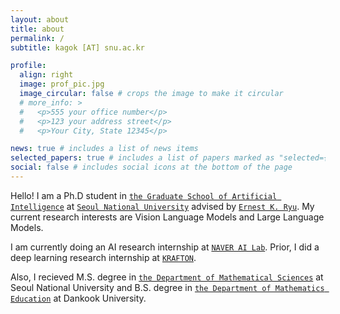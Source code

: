 ```yaml
---
layout: about
title: about
permalink: /
subtitle: kagok [AT] snu.ac.kr

profile:
  align: right
  image: prof_pic.jpg
  image_circular: false # crops the image to make it circular
  # more_info: >
  #   <p>555 your office number</p>
  #   <p>123 your address street</p>
  #   <p>Your City, State 12345</p>

news: true # includes a list of news items
selected_papers: true # includes a list of papers marked as "selected={false}"
social: false # includes social icons at the bottom of the page
---
```


Hello! I am a Ph.D student in [`the Graduate School of Artificial Intelligence`](https://gsai.snu.ac.kr/) at [`Seoul National University`](https://en.snu.ac.kr/) advised by [`Ernest K. Ryu`](https://ernestryu.com/). My current research interests are Vision Language Models and Large Language Models. 

I am currently doing an AI research internship at [`NAVER AI Lab`](https://naver-career.gitbook.io/en/teams/clova-cic/ai-lab). Prior, I did a deep learning research internship at [`KRAFTON`](https://www.krafton.ai/en/).

Also, I recieved M.S. degree in [`the Department of Mathematical Sciences`](https://www.math.snu.ac.kr/board/index.php?mid=Portal) at Seoul National University and B.S. degree in [`the Department of Mathematics Education`](https://cms.dankook.ac.kr/web/mathedu/home) at Dankook University.
